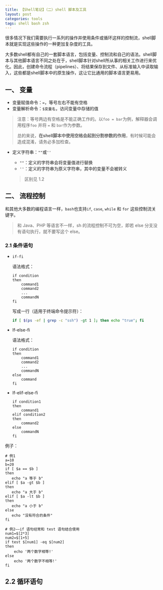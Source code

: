 ```yaml
---
title: 【Shell笔记】（二）shell 脚本及工具
layout: post
categories: tools
tags: shell bash zsh
---
```


很多情况下我们需要执行一系列的操作并使用条件或循环这样的控制流，shell脚本就是实现这些操作的一种更加复杂度的工具。

大多数shell都有自己的一套脚本语言，包括变量、控制流和自己的语法。shell脚本与其他脚本语言不同之处在于，shell脚本针对shell所从事的相关工作进行来优化。因此，创建命令流程（pipelines）、将结果保存到文件、从标准输入中读取输入，这些都是shell脚本中的原生操作，这让它比通用的脚本语言更易用。

## 一、 变量

- 变量赋值命令：`=`，等号左右不能有空格
- 变量解析命令：`$变量名`，访问变量中存储的值

> 注意：等号两边有空格是不能正确工作的。以`foo = bar`为例，解释器会调用程序`foo` 并将 `=` 和 `bar`作为参数。 
>
> 总的来说，**在shell脚本中使用空格会起到分割参数的作用**，有时候可能会造成混淆，请务必多加检查。

- 定义字符串：`""`或`''`

  - `""`：定义的字符串会将变量值进行替换
  - `''`：定义的字符串为原义字符串，其中的变量不会被转义

  > 区别见 1.2

## 二、 流程控制

和其他大多数的编程语言一样，`bash`也支持`if`, `case`, `while` 和 `for` 这些控制流关键字。

> 和 Java、PHP 等语言不一样，sh 的流程控制不可为空，即若 else 分支没有语句执行，就不要写这个 else。

### 2.1 条件语句

- `if-fi`

  语法格式：

  ```shell
  if condition
  then
      command1 
      command2
      ...
      commandN 
  fi
  ```

  写成一行（适用于终端命令提示符）：

  ```zsh
  if [ $(ps -ef | grep -c "ssh") -gt 1 ]; then echo "true"; fi
  ```

- If-else-fi

  语法格式：

  ```shell
  if condition
  then
      command1 
      command2
      ...
      commandN
  else
      command
  fi	
  ```

- If-elif-else-fi

  ```shell
  if condition1
  then
      command1
  elif condition2 
  then 
      command2
  else
      commandN
  fi
  ```

例子：

```shell
# 例1
a=10
b=20
if [ $a == $b ]
then
   echo "a 等于 b"
elif [ $a -gt $b ]
then
   echo "a 大于 b"
elif [ $a -lt $b ]
then
   echo "a 小于 b"
else
   echo "没有符合的条件"
fi

# 例2——if 语句经常和 test 语句结合使用
num1=$[2*3]
num2=$[1+5]
if test $[num1] -eq $[num2]
then
    echo '两个数字相等!'
else
    echo '两个数字不相等!'
fi
```

## 2.2 循环语句

